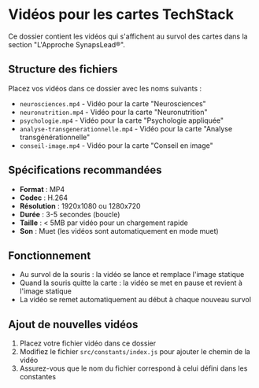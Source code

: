 # Vidéos pour les cartes TechStack

Ce dossier contient les vidéos qui s'affichent au survol des cartes dans la section "L'Approche SynapsLead®".

## Structure des fichiers

Placez vos vidéos dans ce dossier avec les noms suivants :

- `neurosciences.mp4` - Vidéo pour la carte "Neurosciences"
- `neuronutrition.mp4` - Vidéo pour la carte "Neuronutrition"
- `psychologie.mp4` - Vidéo pour la carte "Psychologie appliquée"
- `analyse-transgenerationnelle.mp4` - Vidéo pour la carte "Analyse transgénérationnelle"
- `conseil-image.mp4` - Vidéo pour la carte "Conseil en image"

## Spécifications recommandées

- **Format** : MP4
- **Codec** : H.264
- **Résolution** : 1920x1080 ou 1280x720
- **Durée** : 3-5 secondes (boucle)
- **Taille** : < 5MB par vidéo pour un chargement rapide
- **Son** : Muet (les vidéos sont automatiquement en mode muet)

## Fonctionnement

- Au survol de la souris : la vidéo se lance et remplace l'image statique
- Quand la souris quitte la carte : la vidéo se met en pause et revient à l'image statique
- La vidéo se remet automatiquement au début à chaque nouveau survol

## Ajout de nouvelles vidéos

1. Placez votre fichier vidéo dans ce dossier
2. Modifiez le fichier `src/constants/index.js` pour ajouter le chemin de la vidéo
3. Assurez-vous que le nom du fichier correspond à celui défini dans les constantes 